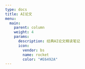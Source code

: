 ```yaml
---
type: docs
title: AI论文
menu:
  main:
    parent: column
    weight: 4
    params:
      description: 经典AI论文精读笔记
      icon:
        vendor: bs
        name: rocket
        color: "#E6492A"
---
```

